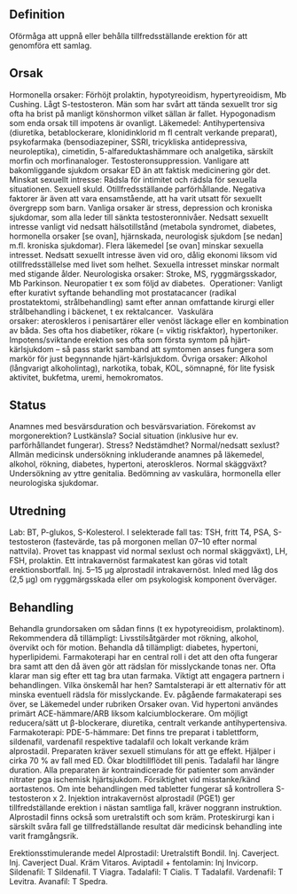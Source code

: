 ## Definition

Oförmåga att uppnå eller behålla tillfredsställande erektion för att genomföra ett samlag.

## Orsak

Hormonella orsaker: Förhöjt prolaktin, hypotyreoidism, hypertyreoidism, Mb Cushing. Lågt S-testosteron. Män som har svårt att tända sexuellt tror sig ofta ha brist på manligt könshormon vilket sällan är fallet. Hypogonadism som enda orsak till impotens är ovanligt.
Läkemedel: Antihypertensiva (diuretika, betablockerare, klonidinklorid m fl centralt verkande preparat), psykofarmaka (bensodiazepiner, SSRI, tricykliska antidepressiva, neuroleptika), cimetidin, 5-alfareduktashämmare och analgetika, särskilt morfin och morfinanaloger. Testosteronsuppression. Vanligare att bakomliggande sjukdom orsakar ED än att faktisk medicinering gör det.
Minskat sexuellt intresse: Rädsla för intimitet och rädsla för sexuella situationen. Sexuell skuld. Otillfredsställande parförhållande. Negativa faktorer är även att vara ensamstående, att ha varit utsatt för sexuellt övergrepp som barn. Vanliga orsaker är stress, depression och kroniska sjukdomar, som alla leder till sänkta testosteronnivåer. Nedsatt sexuellt intresse vanligt vid nedsatt hälsotillstånd (metabola syndromet, diabetes, hormonella orsaker [se ovan], hjärnskada, neurologisk sjukdom [se nedan] m.fl. kroniska sjukdomar). Flera läkemedel [se ovan] minskar sexuella intresset. Nedsatt sexuellt intresse även vid oro, dålig ekonomi liksom vid otillfredsställelse med livet som helhet. Sexuella intresset minskar normalt med stigande ålder.
Neurologiska orsaker: Stroke, MS, ryggmärgsskador, Mb Parkinson. Neuropatier t ex som följd av diabetes.
 Operationer: Vanligt efter kurativt syftande behandling mot prostatacancer (radikal prostatektomi, strålbehandling) samt efter annan omfattande kirurgi eller strålbehandling i bäckenet, t ex rektalcancer.
 Vaskulära orsaker: ateroskleros i penisartärer eller venöst läckage eller en kombination av båda. Ses ofta hos diabetiker, rökare (= viktig riskfaktor), hypertoniker. Impotens/sviktande erektion ses ofta som första symtom på hjärt-kärlsjukdom – så pass starkt samband att symtomen anses fungera som markör för just begynnande hjärt-kärlsjukdom.
Övriga orsaker: Alkohol (långvarigt alkoholintag), narkotika, tobak, KOL, sömnapné, för lite fysisk aktivitet, bukfetma, uremi, hemokromatos.

## Status

Anamnes med besvärsduration och besvärsvariation. Förekomst av morgonerektion?
Lustkänsla? Social situation (inklusive hur ev. parförhållandet fungerar). Stress? Nedstämdhet? Normal/nedsatt sexlust?
Allmän medicinsk undersökning inkluderande anamnes på läkemedel, alkohol, rökning, diabetes, hypertoni, ateroskleros. Normal skäggväxt? Undersökning av yttre genitalia. Bedömning av vaskulära, hormonella eller neurologiska sjukdomar.

## Utredning

Lab: BT, P-glukos, S-Kolesterol. I selekterade fall tas: TSH, fritt T4, PSA, S-testosteron (fastevärde, tas på morgonen mellan 07–10 efter normal nattvila). Provet tas knappast vid normal sexlust och normal skäggväxt), LH, FSH, prolaktin.
Ett intrakavernöst farmakatest kan göras vid totalt erektionsbortfall. Inj. 5–15 µg alprostadil intrakavernöst. Inled med låg dos (2,5 µg) om ryggmärgsskada eller om psykologisk komponent överväger.

## Behandling

Behandla grundorsaken om sådan finns (t ex hypotyreoidism, prolaktinom).
Rekommendera då tillämpligt: Livsstilsåtgärder mot rökning, alkohol, övervikt och för motion.
Behandla då tillämpligt: diabetes, hypertoni, hyperlipidemi.
Farmakoterapi har en central roll i det att den ofta fungerar bra samt att den då även gör att rädslan för misslyckande tonas ner. Ofta klarar man sig efter ett tag bra utan farmaka. Viktigt att engagera partnern i behandlingen. Vilka önskemål har hen?
Samtalsterapi är ett alternativ för att minska eventuell rädsla för misslyckande.
Ev. pågående farmakaterapi ses över, se Läkemedel under rubriken Orsaker ovan. Vid hypertoni användes primärt ACE-hämmare/ARB liksom kalciumblockerare. Om möjligt reducera/sätt ut β-blockerare, diuretika, centralt verkande antihypertensiva.
Farmakoterapi: PDE-5-hämmare: Det finns tre preparat i tablettform, sildenafil, vardenafil respektive tadalafil och lokalt verkande kräm alprostadil. Preparaten kräver sexuell stimulans för att ge effekt. Hjälper i cirka 70 % av fall med ED. Ökar blodtillflödet till penis. Tadalafil har längre duration. Alla preparaten är kontraindicerade för patienter som använder nitrater pga ischemisk hjärtsjukdom. Försiktighet vid misstanke/känd aortastenos. Om inte behandlingen med tabletter fungerar så kontrollera S-testosteron x 2.
Injektion intrakavernöst alprostadil (PGE1) ger tillfredställande erektion i nästan samtliga fall, kräver noggrann instruktion. Alprostadil finns också som uretralstift och som kräm.
Proteskirurgi kan i särskilt svåra fall ge tillfredställande resultat där medicinsk behandling inte varit framgångsrik.


Erektionsstimulerande medel
Alprostadil: Uretralstift Bondil. Inj. Caverject. Inj. Caverject Dual. Kräm Vitaros.
Aviptadil + fentolamin: Inj Invicorp.
Sildenafil: T Sildenafil. T Viagra.
Tadalafil: T Cialis. T Tadalafil.
Vardenafil: T Levitra.
Avanafil: T Spedra.

